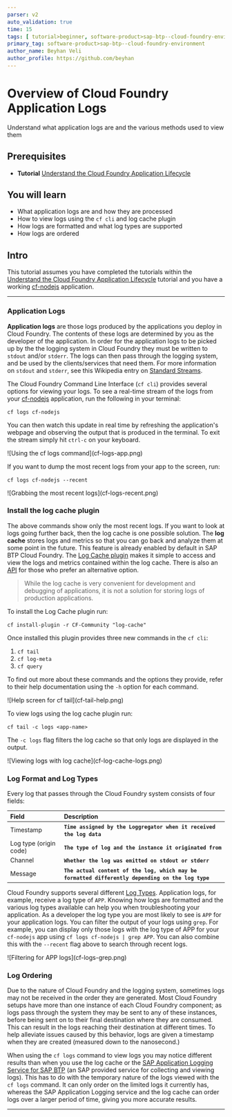 ```yaml
---
parser: v2
auto_validation: true
time: 15
tags: [ tutorial>beginner, software-product>sap-btp--cloud-foundry-environment]
primary_tag: software-product>sap-btp--cloud-foundry-environment
author_name: Beyhan Veli
author_profile: https://github.com/beyhan
---
```


# Overview of Cloud Foundry Application Logs
<!-- description --> Understand what application logs are and the various methods used to view them

## Prerequisites
 - **Tutorial** [Understand the Cloud Foundry Application Lifecycle](cp-cf-understand-application-lifecycle)

## You will learn
  - What application logs are and how they are processed
  - How to view logs using the `cf cli` and log cache plugin
  - How logs are formatted and what log types are supported
  - How logs are ordered

## Intro
This tutorial assumes you have completed the tutorials within the [Understand the Cloud Foundry Application Lifecycle](cp-cf-understand-application-lifecycle) tutorial and you have a working [cf-nodejs](https://github.com/SAP-samples/cf-sample-app-nodejs) application.

---

### Application Logs


**Application logs** are those logs produced by the applications you deploy in Cloud Foundry. The contents of these logs are determined by you as the developer of the application. In order for the application logs to be picked up by the the logging system in Cloud Foundry they must be written to `stdout` and/or `stderr`. The logs can then pass through the logging system, and be used by the clients/services that need them. For more information on `stdout` and `stderr`, see this Wikipedia entry on [Standard Streams](https://en.wikipedia.org/wiki/Standard_streams).

The Cloud Foundry Command Line Interface (`cf cli`) provides several options for viewing your logs. To see a real-time stream of the logs from your [cf-nodejs](https://github.com/SAP-samples/cf-sample-app-nodejs) application, run the following in your terminal:

```
cf logs cf-nodejs
```

You can then watch this update in real time by refreshing the application's webpage and observing the output that is produced in the terminal. To exit the stream simply hit `ctrl-c` on your keyboard.

<!-- border -->![Using the cf logs command](cf-logs-app.png)

If you want to dump the most recent logs from your app to the screen, run:

```
cf logs cf-nodejs --recent
```

<!-- border -->![Grabbing the most recent logs](cf-logs-recent.png)




### Install the log cache plugin


The above commands show only the most recent logs. If you want to look at logs going further back, then the log cache is one possible solution. The **log cache** stores logs and metrics so that you can go back and analyze them at some point in the future. This feature is already enabled by default in SAP BTP Cloud Foundry. The [Log Cache plugin](https://github.com/cloudfoundry/log-cache-cli) makes it simple to access and view the logs and metrics contained within the log cache. There is also an [API](https://github.com/cloudfoundry/log-cache-release/blob/v2.11.11/src/README.md#apis) for those who prefer an alternative option.

> While the log cache is very convenient for development and debugging of applications, it is not a solution for storing logs of production applications.

To install the Log Cache plugin run:

```
cf install-plugin -r CF-Community "log-cache"
```

Once installed this plugin provides three new commands in the `cf cli`:

 1. `cf tail`
 2. `cf log-meta`
 3. `cf query`

To find out more about these commands and the options they provide, refer to their help documentation using the `-h` option for each command.

<!-- border -->![Help screen for cf tail](cf-tail-help.png)

To view logs using the log cache plugin run:

```
cf tail -c logs <app-name>
```
The `-c logs` flag filters the log cache so that only logs are displayed in the output.

<!-- border -->![Viewing logs with log cache](cf-log-cache-logs.png)



### Log Format and Log Types


Every log that passes through the Cloud Foundry system consists of four fields:

|  Field                       | Description
|  :-------------              | :-------------
|  Timestamp                   | **`Time assigned by the Loggregator when it received the log data`**
|  Log type (origin code)      | **`The type of log and the instance it originated from`**
|  Channel                     | **`Whether the log was emitted on stdout or stderr`**
|  Message                     | **`The actual content of the log, which may be formatted differently depending on the log type`**


Cloud Foundry supports several different [Log Types](https://docs.cloudfoundry.org/devguide/deploy-apps/streaming-logs.html#types). Application logs, for example, receive a log type of `APP`. Knowing how logs are formatted and the various log types available can help you when troubleshooting your application. As a developer the log type you are most likely to see is `APP` for your application logs. You can filter the output of your logs using `grep`. For example, you can display only those logs with the log type of APP for your `cf-nodejs` app using `cf logs cf-nodejs | grep APP`. You can also combine this with the `--recent` flag above to search through recent logs.

<!-- border -->![Filtering for APP logs](cf-logs-grep.png)



### Log Ordering


Due to the nature of Cloud Foundry and the logging system, sometimes logs may not be received in the order they are generated. Most Cloud Foundry setups have more than one instance of each Cloud Foundry component; as logs pass through the system they may be sent to any of these instances, before being sent on to their final destination where they are consumed. This can result in the logs reaching their destination at different times. To help alleviate issues caused by this behavior, logs are given a timestamp when they are created (measured down to the nanosecond.)

When using the `cf logs` command to view logs you may notice different results than when you use the log cache or the [SAP Application Logging Service for SAP BTP](https://help.sap.com/viewer/ee8e8a203e024bbb8c8c2d03fce527dc/Cloud/en-US) (an SAP provided service for collecting and viewing logs). This has to do with the temporary nature of the logs viewed with the `cf logs` command. It can only order on the limited logs it currently has, whereas the SAP Application Logging service and the log cache can order logs over a larger period of time, giving you more accurate results.


---
